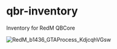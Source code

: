 # qbr-inventory
Inventory for RedM QBCore

![RedM_b1436_GTAProcess_KdjcqhVGsw](https://user-images.githubusercontent.com/17935363/155883306-ab78e898-5740-407c-a878-e0402ca6d02c.jpg)
